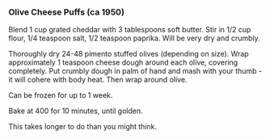 ### Olive Cheese Puffs (ca 1950)

Blend 1 cup grated cheddar with 3 tablespoons soft butter. Stir in 1/2 cup flour, 1/4 teaspoon salt, 1/2 teaspoon paprika.  Will be very dry and crumbly.

Thoroughly dry 24-48 pimento stuffed olives (depending on size). Wrap approximately 1 teaspoon cheese dough around each olive, covering completely. Put crumbly dough in palm of hand and mash with your thumb - it will cohere with body heat. Then wrap around olive.

Can be frozen for up to 1 week.

Bake at 400 for 10 minutes, until golden.

This takes longer to do than you might think.
